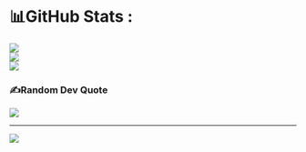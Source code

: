 # 📊GitHub Stats :
![](https://github-readme-stats.vercel.app/api?username=cpdmanduri&theme=radical&hide_border=true&include_all_commits=false&count_private=true)<br/>
![](https://github-readme-streak-stats.herokuapp.com/?user=cpdmanduri&theme=radical&hide_border=true)<br/>
![](https://github-readme-stats.vercel.app/api/top-langs/?username=cpdmanduri&theme=radical&hide_border=true&include_all_commits=false&count_private=true&layout=compact)

### ✍️Random Dev Quote
![]([https://quotes-github-readme.vercel.app/api?type=horizontal&theme=radical](https://quotes-github-readme.vercel.app/api?type=horizontal&theme=radical))

---
[![](https://visitcount.itsvg.in/api?id=cpdmanduri&icon=2&color=4)](https://visitcount.itsvg.in)


